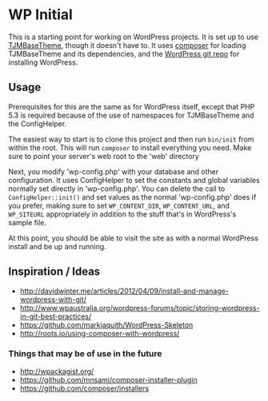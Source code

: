 WP Initial
==========

This is a starting point for working on WordPress projects.  It is set up to use [TJMBaseTheme](https://github.com/tobymackenzie/wp-TJMBaseTheme), though it doesn't have to.  It uses [composer](http://getcomposer.org) for loading TJMBaseTheme and its dependencies, and the [WordPress git repo](https://github.com/WordPress/WordPress) for installing WordPress.

Usage
-----

Prerequisites for this are the same as for WordPress itself, except that PHP 5.3 is required because of the use of namespaces for TJMBaseTheme and the ConfigHelper.

The easiest way to start is to clone this project and then run `bin/init` from within the root.  This will run `composer` to install everything you need.  Make sure to point your server's web root to the 'web' directory

Next, you modify 'wp-config.php' with your database and other configuration.  It uses ConfigHelper to set the constants and global variables normally set directly in 'wp-config.php'.  You can delete the call to `ConfigHelper::init()` and set values as the normal 'wp-config.php' does if you prefer, making sure to set `WP_CONTENT_DIR`, `WP_CONTENT_URL`, and `WP_SITEURL` appropriately in addition to the stuff that's in WordPress's sample file.

At this point, you should be able to visit the site as with a normal WordPress install and be up and running.

Inspiration / Ideas
-------------------

- http://davidwinter.me/articles/2012/04/09/install-and-manage-wordpress-with-git/
- http://www.wpaustralia.org/wordpress-forums/topic/storing-wordpress-in-git-best-practices/
- https://github.com/markjaquith/WordPress-Skeleton
- http://roots.io/using-composer-with-wordpress/

### Things that may be of use in the future

- http://wpackagist.org/
- https://github.com/mnsami/composer-installer-plugin
- https://github.com/composer/installers
